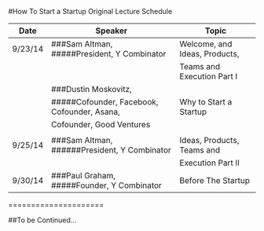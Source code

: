 #How To Start a Startup Original Lecture Schedule

|Date	    |Speaker	                                     |Topic                        |
|-----------|------------------------------------------------|-----------------------------|
|9/23/14	| ###Sam Altman, #####President, Y Combinator    |Welcome, and Ideas, Products,|
|           |                                                |Teams and Execution Part I   |
|           | ###Dustin Moskovitz,                           |                             |
|           |  #####Cofounder, Facebook, Cofounder, Asana,   | Why to Start a Startup      |
|           |  Cofounder, Good Ventures                      |                             |
|           |                                                |                             |
|9/25/14    | ###Sam Altman, ######President, Y Combinator   |Ideas, Products, Teams and   |
|           |                                                |  Execution Part II          |
|9/30/14    | ###Paul Graham, #####Founder, Y Combinator     | Before The Startup          |


=====================

##To be Continued...
